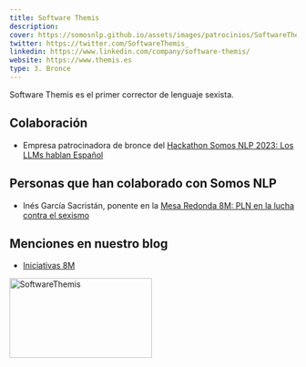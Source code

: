 ```yaml
---
title: Software Themis
description:
cover: https://somosnlp.github.io/assets/images/patrocinios/SoftwareThemis.png
twitter: https://twitter.com/SoftwareThemis_
linkedin: https://www.linkedin.com/company/software-themis/
website: https://www.themis.es
type: 3. Bronce
---
```


Software Themis es el primer corrector de lenguaje sexista.

## Colaboración

- Empresa patrocinadora de bronce del [Hackathon Somos NLP 2023: Los LLMs hablan Español](https://somosnlp.org/hackathon)

## Personas que han colaborado con Somos NLP

- Inés García Sacristán, ponente en la [Mesa Redonda 8M: PLN en la lucha contra el sexismo](https://www.youtube.com/watch?v=5fOiLWXQ78c&list=PLTA-KAy8nxaCIWrABV_JOJbriszTKIRXC)

## Menciones en nuestro blog

- [Iniciativas 8M](https://somosnlp.org/blog/iniciativas-8m)

<div class="flex justify-center">
    <img alt="SoftwareThemis" width="250" height="140" 
    src="https://somosnlp.github.io/assets/images/patrocinios/SoftwareThemis.png" />
</div>
